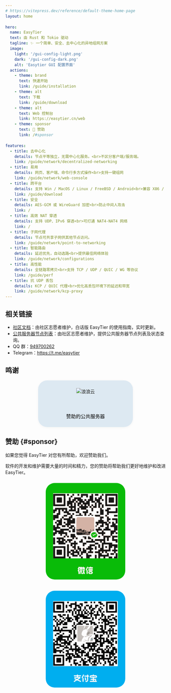 ```yaml
---
# https://vitepress.dev/reference/default-theme-home-page
layout: home

hero:
  name: EasyTier
  text: 由 Rust 和 Tokio 驱动
  tagline: ✨ 一个简单、安全、去中心化的异地组网方案
  image:
    light: '/gui-config-light.png'
    dark: '/gui-config-dark.png'
    alt: 'Easytier GUI 配置界面'
  actions:
    - theme: brand
      text: 快速开始
      link: /guide/installation
    - theme: alt
      text: 下载
      link: /guide/download
    - theme: alt
      text: Web 控制台
      link: https://easytier.cn/web
    - theme: sponsor
      text: 💚 赞助
      link: /#sponsor

features:
  - title: 去中心化
    details: 节点平等独立，无需中心化服务。<br>不区分客户端/服务端。
    link: /guide/network/decentralized-networking
  - title: 易用
    details: 网页、客户端、命令行多方式操作<br>支持一键组网
    link: /guide/network/web-console
  - title: 跨平台
    details: 支持 Win / MacOS / Linux / FreeBSD / Android<br>兼容 X86 / ARM / MIPS 架构
    link: /guide/download
  - title: 安全
    details: AES-GCM 或 WireGuard 加密<br>防止中间人攻击
    link: /
  - title: 高效 NAT 穿透
    details: 支持 UDP、IPv6 穿透<br>可打通 NAT4-NAT4 网络
    link: /
  - title: 子网代理
    details: 节点可共享子网供其他节点访问。
    link: /guide/network/point-to-networking
  - title: 智能路由
    details: 延迟优先，自动选路<br>提供最佳网络体验
    link: /guide/network/configurations
  - title: 高性能
    details: 全链路零拷贝<br>支持 TCP / UDP / QUIC / WG 等协议
    link: /guide/perf
  - title: 抗 UDP 丢包
    details: KCP / QUIC 代理<br>优化高丢包环境下的延迟和带宽
    link: /guide/network/kcp-proxy
---
```


## 相关链接

- [社区文档](https://doc.oee.icu)：由社区志愿者维护，白话版 EasyTier 的使用指南，实时更新。
- [公共服务器节点列表](https://easytier.gd.nkbpal.cn/status/easytier)：由社区志愿者维护，提供公共服务器节点列表及状态查询。
- QQ 群：[949700262](https://qm.qq.com/q/wFoTUChqZW)
- Telegram：https://t.me/easytier

## 鸣谢

<div style="display: flex; justify-content: center; align-items: center; gap: 2rem; flex-wrap: wrap;">
  <a href="https://langlangy.cn/?i26c5a5" target="_blank" rel="noopener" style="text-decoration: none; color: inherit; border: 1px solid var(--vp-c-divider); border-radius: 28px; padding: 1.5rem; display: flex; flex-direction: column; align-items: center; justify-content: center; gap: 1rem; text-align: center; width: 250px; box-shadow: 0 2px 8px rgba(0,0,0,0.04); background-color: rgba(215, 230, 240, 0.81);">
    <img src="https://langlangy.cn/home/img/logo.png" alt="浪浪云" style="height: 60px;">
    <span style="font-size: 0.95rem; color: black;">赞助的公共服务器</span>
  </a>
</div>

## 赞助 {#sponsor}

如果您觉得 EasyTier 对您有所帮助，欢迎赞助我们。

软件的开发和维护需要大量的时间和精力，您的赞助将帮助我们更好地维护和改进 EasyTier。

<div style="display: flex; justify-content: center; gap: 2rem; margin-top: 1.5rem; flex-wrap: wrap;">
  <div style="text-align: center;">
    <img src="/assets/wechat.png" alt="微信" style="width: 250px; max-width: 100%; border-radius: 28px;" />
  </div>
  <div style="text-align: center;">
    <img src="/assets/alipay.png" alt="支付宝" style="width: 250px; max-width: 100%; border-radius: 28px;" />
  </div>
</div>

<Home />
